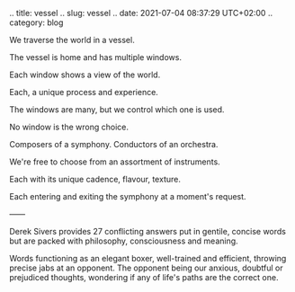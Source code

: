 .. title: vessel
.. slug: vessel
.. date: 2021-07-04 08:37:29 UTC+02:00
.. category: blog

We traverse the world in a vessel.

The vessel is home and has multiple windows.

Each window shows a view of the world.

Each, a unique process and experience.

The windows are many, but we control which one is used.

No window is the wrong choice.

Composers of a symphony. Conductors of an orchestra.

We're free to choose from an assortment of instruments.

Each with its unique cadence, flavour, texture.

Each entering and exiting the symphony at a moment's request.

——

Derek Sivers provides 27 conflicting answers put in gentile, concise words but are packed with philosophy, consciousness and meaning. 

Words functioning as an elegant boxer, well-trained and efficient, throwing precise jabs at an opponent. The opponent being our anxious, doubtful or prejudiced thoughts, wondering if any of life's paths are the correct one.
